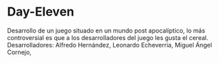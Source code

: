 # Day-Eleven
Desarrollo de un juego situado en un mundo post apocalíptico, lo más controversial es que a los desarrolladores del juego les gusta el cereal.
Desarrolladores:
Alfredo Hernández,
Leonardo Echeverria,
Miguel Ángel Cornejo,
